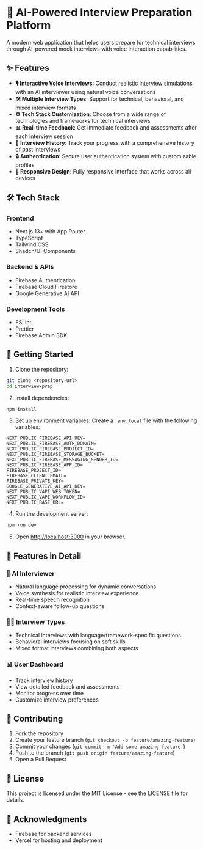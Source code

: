 # 🚀 AI-Powered Interview Preparation Platform

A modern web application that helps users prepare for technical interviews through AI-powered mock interviews with voice interaction capabilities.

## ✨ Features

- **🎙️ Interactive Voice Interviews**: Conduct realistic interview simulations with an AI interviewer using natural voice conversations
- **🛠️ Multiple Interview Types**: Support for technical, behavioral, and mixed interview formats
- **⚙️ Tech Stack Customization**: Choose from a wide range of technologies and frameworks for technical interviews
- **📊 Real-time Feedback**: Get immediate feedback and assessments after each interview session
- **📜 Interview History**: Track your progress with a comprehensive history of past interviews
- **🔒 Authentication**: Secure user authentication system with customizable profiles
- **📱 Responsive Design**: Fully responsive interface that works across all devices

## 🛠️ Tech Stack

### Frontend

- Next.js 13+ with App Router
- TypeScript
- Tailwind CSS
- Shadcn/UI Components

### Backend & APIs

- Firebase Authentication
- Firebase Cloud Firestore
- Google Generative AI API

### Development Tools

- ESLint
- Prettier
- Firebase Admin SDK

## 🚀 Getting Started

1. Clone the repository:

```bash
git clone <repository-url>
cd interwiew-prep
```

2. Install dependencies:

```bash
npm install
```

3. Set up environment variables:
   Create a `.env.local` file with the following variables:

```
NEXT_PUBLIC_FIREBASE_API_KEY=
NEXT_PUBLIC_FIREBASE_AUTH_DOMAIN=
NEXT_PUBLIC_FIREBASE_PROJECT_ID=
NEXT_PUBLIC_FIREBASE_STORAGE_BUCKET=
NEXT_PUBLIC_FIREBASE_MESSAGING_SENDER_ID=
NEXT_PUBLIC_FIREBASE_APP_ID=
FIREBASE_PROJECT_ID=
FIREBASE_CLIENT_EMAIL=
FIREBASE_PRIVATE_KEY=
GOOGLE_GENERATIVE_AI_API_KEY=
NEXT_PUBLIC_VAPI_WEB_TOKEN=
NEXT_PUBLIC_VAPI_WORKFLOW_ID=
NEXT_PUBLIC_BASE_URL=
```

4. Run the development server:

```bash
npm run dev
```

5. Open [http://localhost:3000](http://localhost:3000) in your browser.

## 🌟 Features in Detail

### 🤖 AI Interviewer

- Natural language processing for dynamic conversations
- Voice synthesis for realistic interview experience
- Real-time speech recognition
- Context-aware follow-up questions

### 🧑‍💻 Interview Types

- Technical interviews with language/framework-specific questions
- Behavioral interviews focusing on soft skills
- Mixed format interviews combining both aspects

### 📊 User Dashboard

- Track interview history
- View detailed feedback and assessments
- Monitor progress over time
- Customize interview preferences

## 🤝 Contributing

1. Fork the repository
2. Create your feature branch (`git checkout -b feature/amazing-feature`)
3. Commit your changes (`git commit -m 'Add some amazing feature'`)
4. Push to the branch (`git push origin feature/amazing-feature`)
5. Open a Pull Request

## 📜 License

This project is licensed under the MIT License - see the LICENSE file for details.

## 🙏 Acknowledgments

- Firebase for backend services
- Vercel for hosting and deployment
